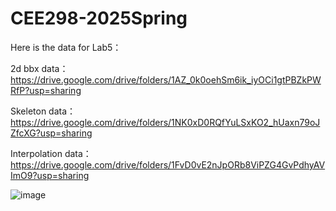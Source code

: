 # CEE298-2025Spring

Here is the data for Lab5：

2d bbx data：https://drive.google.com/drive/folders/1AZ_0k0oehSm6ik_iyOCi1gtPBZkPWRfP?usp=sharing

Skeleton data：https://drive.google.com/drive/folders/1NK0xD0RQfYuLSxKO2_hUaxn79oJZfcXG?usp=sharing

Interpolation data：https://drive.google.com/drive/folders/1FvD0vE2nJpORb8ViPZG4GvPdhyAVImO9?usp=sharing

![image](https://github.com/ucla-mobility/CEE298-2024Spring/assets/60384224/96c93951-e118-4159-96cd-241b2ef5059f)

